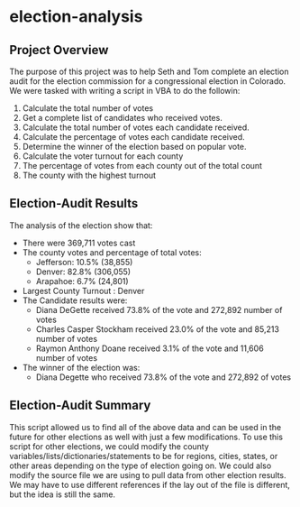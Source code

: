 # election-analysis

## Project Overview
The purpose of this project was to help Seth and Tom complete an election audit for the election commission for a congressional election in Colorado. We were tasked with writing a script in VBA to do the followin:

1. Calculate the total number of votes
2. Get a complete list of candidates who received votes.
3. Calculate the total number of votes each candidate received.
4. Calculate the percentage of votes each candidate received.
5. Determine the winner of the election based on popular vote.
6. Calculate the voter turnout for each county
7. The percentage of votes from each county out of the total count
8. The county with the highest turnout


## Election-Audit Results
The analysis of the election show that:
- There were 369,711 votes cast
- The county votes and percentage of total votes:
    - Jefferson: 10.5% (38,855)
    - Denver: 82.8% (306,055)
    - Arapahoe: 6.7% (24,801)
- Largest County Turnout : Denver
- The Candidate results were:
    - Diana DeGette received 73.8% of the vote and 272,892 number of votes
    - Charles Casper Stockham received 23.0% of the vote and 85,213 number of votes
    - Raymon Anthony Doane received 3.1% of the vote and 11,606 number of votes
- The winner of the election was:
    - Diana Degette who received 73.8% of the vote and 272,892 of votes


## Election-Audit Summary
This script allowed us to find all of the above data and can be used in the future for other elections as well with just a few modifications. To use this script for other elections, we could modify the county variables/lists/dictionaries/statements to be for regions, cities, states, or other areas depending on the type of election going on. We could also modify the source file we are using to pull data from other election results. We may have to use different references if the lay out of the file is different, but the idea is still the same.
